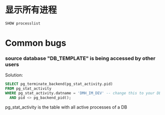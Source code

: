 # 显示所有进程
```sql
SHOW processlist
```

# Common bugs
### source database "DB_TEMPLATE" is being accessed by other users
Solution:
```sql
SELECT pg_terminate_backend(pg_stat_activity.pid)
FROM pg_stat_activity
WHERE pg_stat_activity.datname = 'DMH_IM_DEV' -- change this to your DB
  AND pid <> pg_backend_pid();
```
pg_stat_activity is the table with all active processes of a DB
